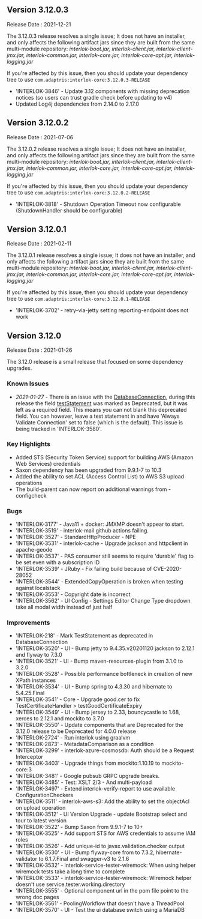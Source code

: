 ## Version 3.12.0.3 ##

Release Date : 2021-12-21

The 3.12.0.3 release resolves a single issue; It does not have an installer, and only affects the following artifact jars since they are built from the same multi-module repository: _interlok-boot.jar, interlok-client.jar, interlok-client-jmx.jar, interlok-common.jar, interlok-core.jar, interlok-core-apt.jar, interlok-logging.jar_

If you're affected by this issue, then you should update your dependency tree to use `com.adaptris:interlok-core:3.12.0.3-RELEASE`

- 'INTERLOK-3846' - Update 3.12 components with missing deprecation notices (so users can trust gradle check before updating to v4)
- Updated Log4j dependencies from 2.14.0 to 2.17.0

## Version 3.12.0.2 ##

Release Date : 2021-07-06

The 3.12.0.2 release resolves a single issue; It does not have an installer, and only affects the following artifact jars since they are built from the same multi-module repository: _interlok-boot.jar, interlok-client.jar, interlok-client-jmx.jar, interlok-common.jar, interlok-core.jar, interlok-core-apt.jar, interlok-logging.jar_

If you're affected by this issue, then you should update your dependency tree to use `com.adaptris:interlok-core:3.12.0.2-RELEASE`

- 'INTERLOK-3818' - Shutdown Operation Timeout now configurable (ShutdownHandler should be configurable)

## Version 3.12.0.1 ##

Release Date : 2021-02-11

The 3.12.0.1 release resolves a single issue; It does not have an installer, and only affects the following artifact jars since they are built from the same multi-module repository: _interlok-boot.jar, interlok-client.jar, interlok-client-jmx.jar, interlok-common.jar, interlok-core.jar, interlok-core-apt.jar, interlok-logging.jar_

If you're affected by this issue, then you should update your dependency tree to use `com.adaptris:interlok-core:3.12.0.1-RELEASE`

- 'INTERLOK-3702' - retry-via-jetty setting reporting-endpoint does not work

## Version 3.12.0 ##

Release Date : 2021-01-26

The 3.12.0 release is a small release that focused on some dependency upgrades.

### Known Issues

- _2021-01-27_ - There is an issue with the [DatabaseConnection](https://nexus.adaptris.net/nexus/content/sites/javadocs/com/adaptris/interlok-core/3.12-SNAPSHOT/com/adaptris/core/jdbc/DatabaseConnection.html), during this release the field [testStatement](https://nexus.adaptris.net/nexus/content/sites/javadocs/com/adaptris/interlok-core/3.12-SNAPSHOT/com/adaptris/core/jdbc/DatabaseConnection.html#setTestStatement-java.lang.String-) was marked as Deprecated, but it was left as a required field. This means you can not blank this deprecated field. You can however, leave a test statement in and have 'Always Validate Connection' set to false (which is the default). This issue is being tracked in 'INTERLOK-3580'.

### Key Highlights

- Added STS (Security Token Service) support for building AWS (Amazon Web Services) credentials
- Saxon dependency has been upgraded from 9.9.1-7 to 10.3
- Added the ability to set ACL (Access Control List) to AWS S3 upload operations
- The build-parent can now report on additional warnings from -configcheck

### Bugs

- 'INTERLOK-3177' - Java11 + docker: JMXMP doesn't appear to start.
- 'INTERLOK-3519' - interlok-mail github actions failing.
- 'INTERLOK-3527' - StandardHttpProducer - NPE
- 'INTERLOK-3531' - interlok-cache - Upgrade jackson and httpclient in apache-geode
- 'INTERLOK-3537' - PAS consumer still seems to require 'durable' flag to be set even with a subscription ID
- 'INTERLOK-3539' - JRuby - Fix failing build because of CVE-2020-28052
- 'INTERLOK-3544' - ExtendedCopyOperation is broken when testing against localstack
- 'INTERLOK-3553' - Copyright date is incorrect
- 'INTERLOK-3562' - UI Config - Settings Editor Change Type dropdown take all modal width instead of just half

### Improvements

- 'INTERLOK-218' - Mark TestStatement as deprecated in DatabaseConnection
- 'INTERLOK-3520' - UI - Bump jetty to 9.4.35.v20201120 jackson to 2.12.1 and flyway to 7.3.0
- 'INTERLOK-3521' - UI - Bump maven-resources-plugin from 3.1.0 to 3.2.0
- 'INTERLOK-3528' - Possible performance bottleneck in creation of new XPath instances
- 'INTERLOK-3534' - UI - Bump spring to 4.3.30 and hibernate to 5.4.25.Final
- 'INTERLOK-3541' - Core - Upgrade good.cer to fix TestCertificateHandler > testGoodCertificateExpiry
- 'INTERLOK-3549' - UI - Bump jersey to 2.33, bouncycastle to 1.68, xerces to 2.12.1 and mockito to 3.7.0
- 'INTERLOK-3550' - Update components that are Deprecated for the 3.12.0 release to be Deprecated for 4.0.0 release
- 'INTERLOK-2724' - Run interlok using graalvm
- 'INTERLOK-2873' - MetadataComparison as a condition
- 'INTERLOK-3299' - interlok-azure-cosmosdb: Auth should be a Request Interceptor
- 'INTERLOK-3403' - Upgrade things from mockito:1.10.19 to mockito-core:3
- 'INTERLOK-3481' - Google pubsub GRPC upgrade breaks.
- 'INTERLOK-3485' - Test: XSLT 2/3 - And multi-payload
- 'INTERLOK-3497' - Extend interlok-verify-report to use available ConfigurationCheckers
- 'INTERLOK-3511' - interlok-aws-s3: Add the ability to set the objectAcl on upload operation
- 'INTERLOK-3512' - UI Version Upgrade - update Bootstrap select and tour to latest version
- 'INTERLOK-3522' - Bump Saxon from 9.9.1-7 to 10+
- 'INTERLOK-3525' - Add support STS for AWS credentials to assume IAM roles
- 'INTERLOK-3526' - Add unique-id to javax.validation.checker output
- 'INTERLOK-3530' - UI - Bump flyway-core from to 7.3.2, hibernate-validator to 6.1.7.Final and swagger-v3 to 2.1.6
- 'INTERLOK-3532' - interlok-service-tester-wiremock: When using helper wiremock tests take a long time to complete
- 'INTERLOK-3533' - interlok-service-tester-wiremock: Wiremock helper doesn't use service.tester.working.directory
- 'INTERLOK-3555' - Optional component url in the pom file point to the wrong doc pages
- 'INTERLOK-3561' - PoolingWorkflow that doesn't have a ThreadPool
- 'INTERLOK-3570' - UI - Test the ui database switch using a MariaDB